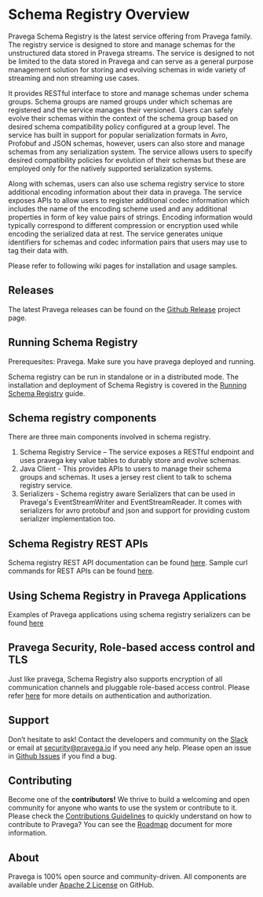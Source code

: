 <!--
Copyright (c) Dell Inc., or its subsidiaries. All Rights Reserved.

Licensed under the Apache License, Version 2.0 (the "License");
you may not use this file except in compliance with the License.
You may obtain a copy of the License at

    http://www.apache.org/licenses/LICENSE-2.0
-->
# Schema Registry Overview

Pravega Schema Registry is the latest service offering from Pravega family. The registry service is designed to store and manage schemas for the unstructured data stored in Pravega streams. The service is designed to not be limited to the data stored in Pravega and can serve as a general purpose management solution for storing and evolving schemas in wide variety of streaming and non streaming use cases.

It provides RESTful interface to store and manage schemas under schema groups. Schema groups are named groups under which schemas are registered and the service manages their versioned. Users can safely evolve their schemas within the context of the schema group based on desired schema compatibility policy configured at a group level. The service has built in support for popular serialization formats in Avro, Profobuf and JSON schemas, however, users can also store and manage schemas from any serialization system. The service allows users to specify desired compatibility policies for evolution of their schemas but these are employed only for the natively supported serialization systems.

Along with schemas, users can also use schema registry service to store additional encoding information about their data in pravega. The service exposes APIs to allow users to register additional codec information which includes the name of the encoding scheme used and any additional properties in form of key value pairs of strings. Encoding information would typically correspond to different compression or encryption used while encoding the serialized data at rest. The service generates unique identifiers for schemas and codec information pairs that users may use to tag their data with. 


Please refer to following wiki pages for installation and usage samples. 

## Releases

The latest Pravega releases can be found on the [Github Release](https://github.com/pravega/pravega/releases) project page.

## Running Schema Registry

Prerequesites: Pravega. Make sure you have pravega deployed and running. 

Schema registry can be run in standalone or in a distributed mode. The installation and deployment of Schema Registry is covered in the [Running Schema Registry](installation-guide.md) guide.

## Schema registry components
There are three main components involved in schema registry.
1.    Schema Registry Service – The service exposes a RESTful endpoint and uses pravega key value tables to durably store and evolve schemas.
2.    Java Client - This provides APIs to users to manage their schema groups and schemas. It uses a jersey rest client to talk to schema registry service.  
3.    Serializers - Schema registry aware Serializers that can be used in Pravega's EventStreamWriter and EventStreamReader. It comes with serializers for avro protobuf and json and support for providing custom serializer implementation too.  

## Schema Registry REST APIs
Schema registry REST API documentation can be found [here](rest-documentation.md). 
Sample curl commands for REST APIs can be found [here](rest-usage.md). 

## Using Schema Registry in Pravega Applications 

Examples of Pravega applications using schema registry serializers can be found [here](pravega-applications.md)

## Pravega Security, Role-based access control and TLS

Just like pravega, Schema Registry also supports encryption of all communication channels and pluggable role-based access control. 
Please refer [here](security.md) for more details on authentication and authorization.

## Support

Don’t hesitate to ask! Contact the developers and community on the [Slack](https://pravega-io.slack.com/) or email at security@pravega.io if you need any help.
Please open an issue in [Github Issues](https://github.com/pravega/pravega/issues) if you find a bug.

## Contributing

Become one of the **contributors!** We thrive to build a welcoming and open
community for anyone who wants to use the system or contribute to it.
Please check the [Contributions Guidelines](contributing.md) to quickly understand on how to contribute to Pravega? You can see the [Roadmap](roadmap.md) document for more information.

## About

Pravega is 100% open source and community-driven. All components are available
under [Apache 2 License](https://www.apache.org/licenses/LICENSE-2.0.html) on
GitHub.
